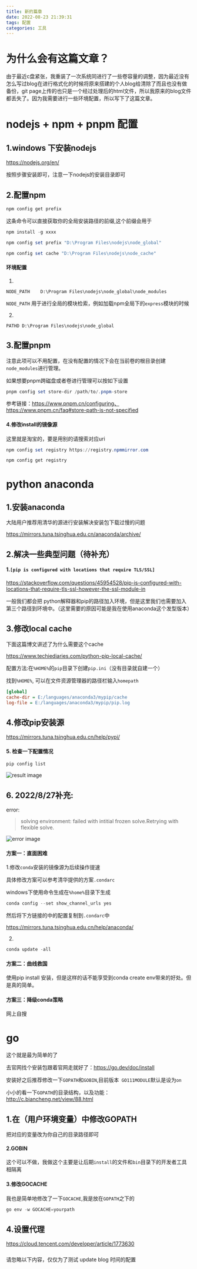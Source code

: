 ```yaml
---
title: 新的篇章
date: 2022-08-23 21:39:31
tags: 配置
categories: 工具
---
```

# 为什么会有这篇文章？
由于最近c盘紧张，我重装了一次系统同进行了一些卷容量的调整，因为最近没有怎么写过blog在进行格式化的时候将原来搭建的个人blog给清除了而且也没有做备份，git page上传的也只是一个经过处理后的html文件，所以我原来的blog文件都丢失了。因为我需要进行一些环境配置，所以写下了这篇文章。

# nodejs + npm + pnpm 配置

## 1.windows 下安装nodejs

https://nodejs.org/en/

按照步骤安装即可，注意一下nodejs的安装目录即可

## 2.配置npm

```powershell
npm config get prefix
```

这条命令可以直接获取你的全局安装路径的前缀,这个前缀会用于

```powershell
npm install -g xxxx
```

```powershell
npm config set prefix "D:\Program Files\nodejs\node_global"

npm config set cache "D:\Program Files\nodejs\node_cache"
```

#### 环境配置

1.

`NODE_PATH    D:\Program Files\nodejs\node_global\node_modules`

`NODE_PATH` 用于进行全局的模块检索，例如加载npm全局下的`express`模块的时候

2.

`PATHD D:\Program Files\nodejs\node_global`

## 3.配置pnpm

注意此项可以不用配置，在没有配置的情况下会在当前卷的根目录创建`node_modules`进行管理。

如果想要pnpm跨磁盘或者卷进行管理可以按如下设置

```powershell
pnpm config set store-dir /path/to/.pnpm-store
```

参考链接：https://www.pnpm.cn/configuring、https://www.pnpm.cn/faq#store-path-is-not-specified

#### 4.修改install的镜像源

这里就是淘宝的，要是用别的请搜索对应uri

```powershell
npm config set registry https://registry.npmmirror.com
```

```powershell
npm config get registry
```



# python anaconda

## 1.安装anaconda

大陆用户推荐用清华的源进行安装解决安装包下载过慢的问题

https://mirrors.tuna.tsinghua.edu.cn/anaconda/archive/

## 2.解决一些典型问题（待补充）

#### 1.`[pip is configured with locations that require TLS/SSL]`

https://stackoverflow.com/questions/45954528/pip-is-configured-with-locations-that-require-tls-ssl-however-the-ssl-module-in

一般我们都会把 python解释器和pip的路径加入环境，但是这里我们也需要加入第三个路径到环境中。（这里需要的原因可能是我在使用anaconda这个发型版本）

## 3.修改local cache

下面这篇博文讲述了为什么需要这个cache

https://www.techiediaries.com/python-pip-local-cache/

配置方法:在`%HOME%`的`pip`目录下创建`pip.ini`（没有目录就自建一个）

找到`%HOME%`, 可以在文件资源管理器的路径栏输入`homepath`

```ini
[global]
cache-dir = E:/languages/anaconda3/mypip/cache
log-file = E:/languages/anaconda3/mypip/pip.log
```

## 4.修改pip安装源

https://mirrors.tuna.tsinghua.edu.cn/help/pypi/

#### 5. 检查一下配置情况

```powershell
pip config list
```

![result image](image-20220823141458429.png)

## 6. 2022/8/27补充:

error:

> solving environment: failed with intitial frozen solve.Retrying with flexible solve.

![error image](image-20220827185106780.png)

#### 方案一：直面困难

1.修改`conda`安装的镜像源为后续操作提速

具体修改方案可以参考清华提供的方案`.condarc`

windows下使用命令生成在`%home%`目录下生成

```powershell
conda config --set show_channel_urls yes
```

然后将下方链接的中的配置复制到`.condarc`中

https://mirrors.tuna.tsinghua.edu.cn/help/anaconda/

2. 

```powershell
conda update -all
```



#### 方案二：曲线救国

使用pip install 安装，但是这样的话不能享受到conda create env带来的好处。但是真的简单。

#### 方案三：降级conda策略

网上自搜

# go

这个就是最为简单的了

去官网找个安装包跟着官网走就好了：https://go.dev/doc/install

安装好之后推荐修改一下`GOPATH`和`GOBIN`,目前版本` GO111MODULE`默认是设为`on`

小小的看一下`GOPATH`的目录结构，以及功能：http://c.biancheng.net/view/88.html

## 1.在（用户环境变量）中修改GOPATH

把对应的变量改为你自己的目录路径即可

#### 2.GOBIN

这个可以不做，我做这个主要是让后期`install`的文件和`bin`目录下的开发者工具相隔离

#### 3.修改GOCACHE

我也是简单地修改了一下`GOCACHE`,我是放在`GOPATH`之下的

```powershell
go env -w GOCACHE=yourpath
```

## 4.设置代理

https://cloud.tencent.com/developer/article/1773630

##### 

请忽略以下内容，仅仅为了测试 update blog 时间的配置
